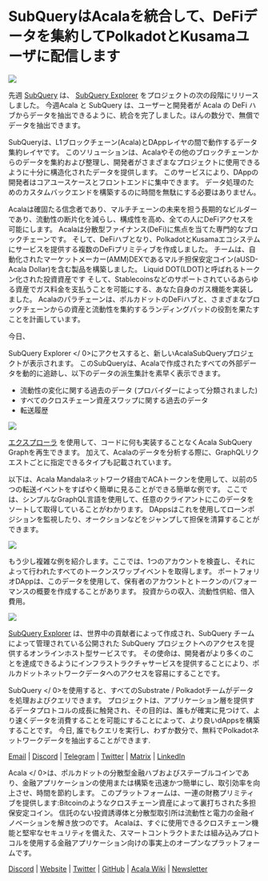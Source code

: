 # SubQueryはAcalaを統合して、DeFiデータを集約してPolkadotとKusamaユーザに配信します

![](https://miro.medium.com/max/1400/1*cg4kJs0WEcyPP73EAtHomA.png)

先週 [SubQuery](https://www.subquery.network/) は、 [SubQuery Explorer](https://explorer.subquery.network/) をプロジェクトの次の段階にリリースしました。 今週Acala と SubQuery は、ユーザーと開発者が Acala の DeFi ハブからデータを抽出できるように、統合を完了しました。ほんの数分で、無償でデータを抽出できます。

SubQueryは、L1ブロックチェーン(Acala)とDAppレイヤの間で動作するデータ集約レイヤです。 このソリューションは、Acalaやその他のブロックチェーンからのデータを集約および整理し、開発者がさまざまなプロジェクトに使用できるように十分に構造化されたデータを提供します。 このサービスにより、DAppの開発者はコアユースケースとフロントエンドに集中できます。 データ処理のためのカスタムバックエンドを構築するのに時間を無駄にする必要はありません。

Acalaは確固たる信念者であり、マルチチェーンの未来を担う長期的なビルダーであり、流動性の断片化を減らし、構成性を高め、全ての人にDeFiアクセスを可能にします。 Acalaは分散型ファイナンス(DeFi)に焦点を当てた専門的なブロックチェーンです。 そして、DeFiハブとなり、PolkadotとKusamaエコシステムにサービスを提供する複数のDeFiプリミティブを作成しました。 チームは、自動化されたマーケットメーカー(AMM)DEXであるマルチ担保安定コイン(aUSD-Acala Dollar)を含む製品を構築しました。 Liquid DOT(LDOT)と呼ばれるトークン化された投資資産です そして、Stablecoinsなどのサポートされているあらゆる資産でガス料金を支払うことを可能にする、あなた自身のガス機能を実装しました。 Acalaのパラチェーンは、ポルカドットのDeFiハブと、さまざまなブロックチェーンからの資産と流動性を集約するランディングパッドの役割を果たすことを計画しています。

今日、

 SubQuery Explorer </ 0>にアクセスすると、新しいAcalaSubQueryプロジェクトが表示されます。 このSubQueryは、Acalaで作成されたすべての外部データを動的に追跡し、以下のデータの派生集計を素早く表示できます。</p> 

-   流動性の変化に関する過去のデータ (プロバイダーによって分類されました)
-   すべてのクロスチェーン資産スワップに関する過去のデータ
-   転送履歴

![](https://miro.medium.com/max/1400/0*sXPljA1RE754fuDQ)

[エクスプローラ](https://explorer.subquery.network/) を使用して、コードに何も実装することなくAcala SubQuery Graphを再生できます。 加えて、Acalaのデータを分析する際に、GraphQLリクエストごとに指定できるタイプも記載されています。

以下は、Acala Mandalaネットワーク経由でACAトークンを使用して、以前の5つの転送イベントをすばやく簡単に見ることができる簡単な例です。 ここでは、シンプルなGraphQL言語を使用して、任意のクライアントにこのデータをソートして取得していることがわかります。 DAppsはこれを使用してローンポジションを監視したり、オークションなどをジャンプして担保を清算することができます。

![](https://miro.medium.com/max/1400/0*zlxPf2tz8DVX95kY)

もう少し複雑な例を紹介します。ここでは、1つのアカウントを検査し、それによって行われたすべてのトークンスワップイベントを取得します。 ポートフォリオDAppは、このデータを使用して、保有者のアカウントとトークンのパフォーマンスの概要を作成することがあります。 投資からの収入、流動性供給、借入費用。

![](https://miro.medium.com/max/1400/0*hdTbn41vDvIYuv3_)

[SubQuery Explorer](https://explorer.subquery.network/) は、世界中の貢献者によって作成され、SubQuery チームによって管理されている公開された SubQuery プロジェクトへのアクセスを提供するオンラインホスト型サービスです。 その使命は、開発者がより多くのことを達成できるようにインフラストラクチャサービスを提供することにより、ポルカドットネットワークデータへのアクセスを容易にすることです。

 SubQuery </ 0>を使用すると、すべてのSubstrate / Polkadotチームがデータを処理およびクエリできます。 プロジェクトは、アプリケーション層を提供するデータプロトコルの成長に触発され、その目的は、誰もが確実に見つけて、より速くデータを消費することを可能にすることによって、より良いdAppsを構築することです。 今日, 誰でもクエリを実行し、わずか数分で、無料でPolkadotネットワークデータを抽出することができます.</p> 

[Email](mailto:hello@subquery.network) | [Discord](https://discord.com/invite/78zg8aBSMG) | [Telegram](https://t.me/subquerynetwork) | [Twitter](https://twitter.com/subquerynetwork) | [Matrix](https://matrix.to/#/#subquery:matrix.org) | [LinkedIn](https://www.linkedin.com/company/subquery)

 Acala </ 0>は、ポルカドットの分散型金融ハブおよびステーブルコインであり、金融​​アプリケーションの使用または構築を迅速かつ簡単にし、取引効率を向上させ、時間を節約します。 このプラットフォームは、一連の財務プリミティブを提供します:Bitcoinのようなクロスチェーン資産によって裏打ちされた多担保安定コイン。 信託のない投資誘導体と分散型取引所は流動性と電力の金融イノベーションを解き放つのです。 Acalaは、すぐに使用できるクロスチェーン機能と堅牢なセキュリティを備えた、スマートコントラクトまたは組み込みプロトコルを使用する金融アプリケーション向けの事実上のオープンなプラットフォームです。</p> 

[Discord](https://discord.gg/vdbFVCH) | [Website](https://acala.network/) | [Twitter](https://twitter.com/AcalaNetwork) | [GitHub](https://github.com/AcalaNetwork/Acala) | [Acala Wiki](https://github.com/AcalaNetwork/Acala/wiki) | [Newsletter](https://share.hsforms.com/1X9RxkXk-R62I0VNbATaDXw4h8qc)